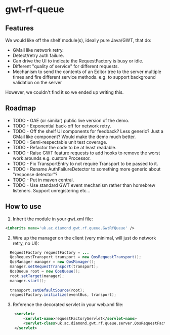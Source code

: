 gwt-rf-queue
============

Features
--------
We would like off the shelf module(s), ideally pure Java/GWT, that do:
* GMail like network retry.
* Detect/retry auth failure.
* Can drive the UI to indicate the RequestFactory is busy or idle.
* Different "quality of service" for different requests.
* Mechanism to send the contents of an Editor tree to the server multiple times and fire different service methods. e.g. to support background validation on the server

However, we couldn't find it so we ended up writing this.

Roadmap
-------
* TODO - GAE (or similar) public live version of the demo.
* TODO - Exponential back-off for network retry.
* TODO - Off the shelf UI components for feedback? Less generic? Just a GMail like component? Would make the demo much better.
* TODO - Semi-respectable unit test coverage.
* TODO - Refactor the code to be at least readable.
* TODO - Raise GWT feature requests to add hooks to remove the worst work arounds e.g. custom Processor.
* TODO - Fix TransportEntry to not require Transport to be passed to it.
* TODO - Rename AuthFailureDetector to something more generic about "response detector"?
* TODO - Put in maven central.
* TODO - Use standard GWT event mechanism rather than homebrew listeners. Support unregistering etc...


How to use
----------
1) Inherit the module in your gwt.xml file:
```xml
<inherits name='uk.ac.diamond.gwt.rf.queue.GwtRfQueue' />
```

2) Wire up the manager on the client (very minimal, will just do network retry, no UI):

```java
  RequestFactory requestFactory = ...
  QosRequestTransport transport = new QosRequestTransport();
  QosManager manager = new QosManager();
  manager.setRequestTransport(transport);
  QosQueue root = new QosQueue();
  root.setTarget(manager);
  manager.start();
  
  transport.setDefaultSource(root);
  requestFactory.initialize(eventBus, transport);
```

3) Reference the decorated servlet in your web.xml file:

```xml
    <servlet>
        <servlet-name>requestFactoryServlet</servlet-name>
        <servlet-class>uk.ac.diamond.gwt.rf.queue.server.QosRequestFactoryServlet</servlet-class>
    </servlet>
```

